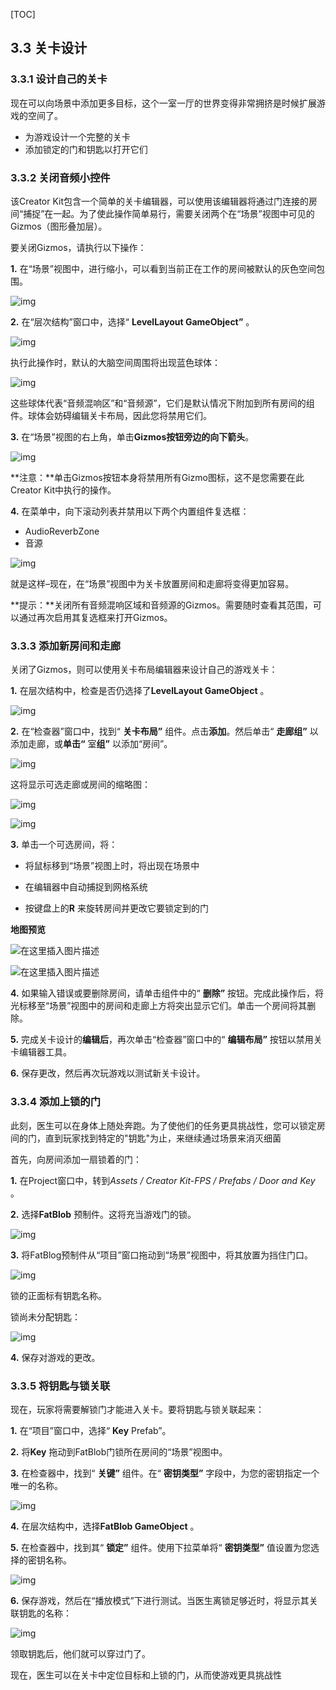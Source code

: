 

[TOC]

## 3.3 关卡设计

### 3.3.1 设计自己的关卡

现在可以向场景中添加更多目标，这个一室一厅的世界变得非常拥挤是时候扩展游戏的空间了。

- 为游戏设计一个完整的关卡
- 添加锁定的门和钥匙以打开它们

### 3.3.2 关闭音频小控件

该Creator Kit包含一个简单的关卡编辑器，可以使用该编辑器将通过门连接的房间“捕捉”在一起。为了使此操作简单易行，需要关闭两个在“场景”视图中可见的Gizmos（图形叠加层）。

要关闭Gizmos，请执行以下操作： 

**1.**   在“场景”视图中，进行缩小，可以看到当前正在工作的房间被默认的灰色空间包围。

![img](https://connect-cdn-prd-cn.unitychina.cn/20190606/learn/images/ed23cf1f-5a4c-464b-ade8-e3bcebfffc1a_FPS_BRAIN.png)

**2.**   在“层次结构”窗口中，选择“ **LevelLayout GameObject”** 。

![img](https://connect-cdn-prd-cn.unitychina.cn/20190606/learn/images/d5d67396-ba83-4567-8a99-1acb693dd583_3.2.2_LevelLayoutGameObject.png)

执行此操作时，默认的大脑空间周围将出现蓝色球体：

![img](https://connect-cdn-prd-cn.unitychina.cn/20190606/learn/images/e065043c-6e6d-4c64-a4d3-aaf5ac2d2b83_FPS_BlueSpheresFinal.png)

 这些球体代表“音频混响区”和“音频源”，它们是默认情况下附加到所有房间的组件。球体会妨碍编辑关卡布局，因此您将禁用它们。

**3.**   在“场景”视图的右上角，单击**Gizmos按钮旁边的向下箭头**。 

![img](https://connect-cdn-prd-cn.unitychina.cn/20190606/learn/images/b355d812-4bb5-4a3d-930e-24d5cea23a71_FPS_GizmoArrow.png)

**注意：**单击Gizmos按钮本身将禁用所有Gizmo图标，这不是您需要在此Creator Kit中执行的操作。

**4.**   在菜单中，向下滚动列表并禁用以下两个内置组件复选框：

- AudioReverbZone
- 音源

![img](https://connect-cdn-prd-cn.unitychina.cn/20190606/learn/images/7e6161b9-e8ea-48be-9b5f-d9df5f0b6f97_FPS_RedGizmos.png)

 就是这样–现在，在“场景”视图中为关卡放置房间和走廊将变得更加容易。  

**提示：**关闭所有音频混响区域和音频源的Gizmos。需要随时查看其范围，可以通过再次启用其复选框来打开Gizmos。



### 3.3.3 添加新房间和走廊

关闭了Gizmos，则可以使用关卡布局编辑器来设计自己的游戏关卡：

**1.**   在层次结构中，检查是否仍选择了**LevelLayout GameObject** 。

![img](https://connect-cdn-prd-cn.unitychina.cn/20190502/learn/images/c8a6d81f-a1db-4f6c-ab74-330b4760f8e5_3.2.2_LevelLayoutGameObject.png)

 **2.**   在“检查器”窗口中，找到“ **关卡布局”** 组件。点击**添加**。然后单击“ **走廊组”** 以添加走廊，或**单击“** 室**组”** 以添加“房间”。 

![img](https://connect-cdn-prd-cn.unitychina.cn/20190502/learn/images/918b9c95-5c2c-41af-8839-cde044fd8e84_3.2.3_1_EditingLayoutButton.png)

这将显示可选走廊或房间的缩略图：

![img](https://connect-cdn-prd-cn.unitychina.cn/20190606/learn/images/bafe3bcd-a1c2-445c-8e2d-968f2a5df605_FPS_LL_CorridorGroup.png)

![img](https://connect-cdn-prd-cn.unitychina.cn/20190606/learn/images/70868dec-abbb-4d74-b9e3-528b0197f835_FPS_LL_RoomGroup.png)



 **3.**   单击一个可选房间，将：

- 将鼠标移到“场景”视图上时，将出现在场景中
- 在编辑器中自动捕捉到网格系统

- 按键盘上的**R** 来旋转房间并更改它要锁定到的门



**地图预览**

![在这里插入图片描述](https://img-blog.csdnimg.cn/20191110193249748.png?x-oss-process=image/watermark,type_ZmFuZ3poZW5naGVpdGk,shadow_10,text_aHR0cHM6Ly9ibG9nLmNzZG4ubmV0L3dlaXhpbl80MzIzMjk1NQ==,size_16,color_FFFFFF,t_70)

![在这里插入图片描述](https://img-blog.csdnimg.cn/20191110193312886.png?x-oss-process=image/watermark,type_ZmFuZ3poZW5naGVpdGk,shadow_10,text_aHR0cHM6Ly9ibG9nLmNzZG4ubmV0L3dlaXhpbl80MzIzMjk1NQ==,size_16,color_FFFFFF,t_70)

 **4.**   如果输入错误或要删除房间，请单击组件中的“ **删除”** 按钮。完成此操作后，将光标移至“场景”视图中的房间和走廊上方将突出显示它们。单击一个房间将其删除。  

**5.**   完成关卡设计的**编辑后**，再次单击“检查器”窗口中的“ **编辑布局”** 按钮以禁用关卡编辑器工具。 

**6.**   保存更改，然后再次玩游戏以测试新关卡设计。







### 3.3.4 添加上锁的门

此刻，医生可以在身体上随处奔跑。为了使他们的任务更具挑战性，您可以锁定房间的门，直到玩家找到特定的"钥匙"为止，来继续通过场景来消灭细菌

首先，向房间添加一扇锁着的门：

**1.** 在Project窗口中，转到*Assets / Creator Kit-FPS / Prefabs / Door and Key* 。

 **2.**   选择**FatBlob** 预制件。这将充当游戏门的锁。

![img](https://connect-cdn-prd-cn.unitychina.cn/20190502/learn/images/0aa1917c-eb3c-40cb-b460-c7971e277f06_3.3.2_FatBlobPrefab.png)

 **3.** 将FatBlog预制件从“项目”窗口拖动到“场景”视图中，将其放置为挡住门口。

![img](https://connect-cdn-prd-cn.unitychina.cn/20190502/learn/images/13456d54-3683-42e3-9b71-362fc236e7c5_3.3.3_1_PlaceFatBlob.gif)

锁的正面标有钥匙名称。

锁尚未分配钥匙： 

![img](https://connect-cdn-prd-cn.unitychina.cn/20190502/learn/images/a4c5a514-590a-40b0-a8c3-d90160392e30_3.3.3_2_NoKeyAssigned.png)

 **4.**   保存对游戏的更改。



### 3.3.5 将钥匙与锁关联

现在，玩家将需要解锁门才能进入关卡。要将钥匙与锁关联起来：

**1.**   在“项目”窗口中，选择“ **Key** Prefab”。 

**2.**   将**Key** 拖动到FatBlob门锁所在房间的“场景”视图中。 

**3.**   在检查器中，找到“ **关键”** 组件。在“ **密钥类型”** 字段中，为您的密钥指定一个唯一的名称。

![img](https://connect-cdn-prd-cn.unitychina.cn/20190502/learn/images/dca93df9-62e2-455e-a3e1-eaf6784850f4_3.4.3_KeyType.png)

 **4.**   在层次结构中，选择**FatBlob GameObject** 。 

**5.**   在检查器中，找到其“ **锁定”** 组件。使用下拉菜单将“ **密钥类型”** 值设置为您选择的密钥名称。

![img](https://connect-cdn-prd-cn.unitychina.cn/20190502/learn/images/6c77f117-1a40-4cf4-8807-e912bbbf7240_3.4.5_SetKeyType.png)

 **6.**   保存游戏，然后在“播放模式”下进行测试。当医生离锁足够近时，将显示其关联钥匙的名称：

![img](https://connect-cdn-prd-cn.unitychina.cn/20190502/learn/images/e2d07f84-a7fb-4859-acc7-05f59d171950_3.4.6_LockGameplay.png)

领取钥匙后，他们就可以穿过门了。 

现在，医生可以在关卡中定位目标和上锁的门，从而使游戏更具挑战性


